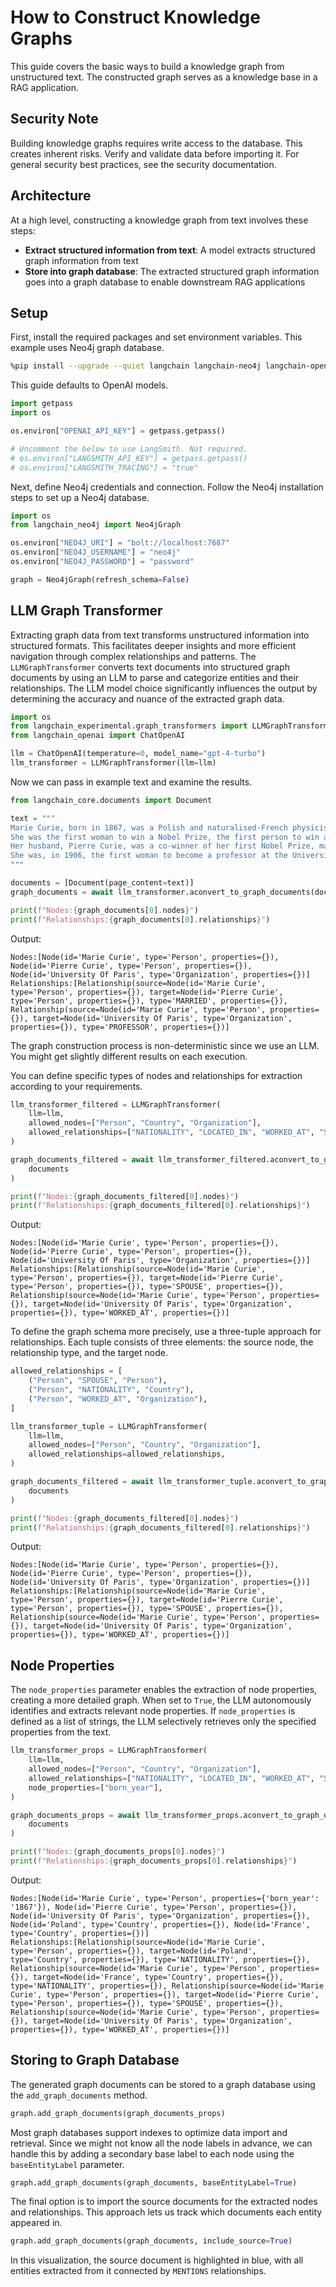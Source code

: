 # How to Construct Knowledge Graphs

This guide covers the basic ways to build a knowledge graph from unstructured text. The constructed graph serves as a knowledge base in a RAG application.

## Security Note

Building knowledge graphs requires write access to the database. This creates inherent risks. Verify and validate data before importing it. For general security best practices, see the security documentation.

## Architecture

At a high level, constructing a knowledge graph from text involves these steps:

- **Extract structured information from text**: A model extracts structured graph information from text
- **Store into graph database**: The extracted structured graph information goes into a graph database to enable downstream RAG applications

## Setup

First, install the required packages and set environment variables. This example uses Neo4j graph database.

```bash
%pip install --upgrade --quiet langchain langchain-neo4j langchain-openai langchain-experimental neo4j
```

This guide defaults to OpenAI models.

```python
import getpass
import os

os.environ["OPENAI_API_KEY"] = getpass.getpass()

# Uncomment the below to use LangSmith. Not required.
# os.environ["LANGSMITH_API_KEY"] = getpass.getpass()
# os.environ["LANGSMITH_TRACING"] = "true"
```

Next, define Neo4j credentials and connection. Follow the Neo4j installation steps to set up a Neo4j database.

```python
import os
from langchain_neo4j import Neo4jGraph

os.environ["NEO4J_URI"] = "bolt://localhost:7687"
os.environ["NEO4J_USERNAME"] = "neo4j"
os.environ["NEO4J_PASSWORD"] = "password"

graph = Neo4jGraph(refresh_schema=False)
```

## LLM Graph Transformer

Extracting graph data from text transforms unstructured information into structured formats. This facilitates deeper insights and more efficient navigation through complex relationships and patterns. The `LLMGraphTransformer` converts text documents into structured graph documents by using an LLM to parse and categorize entities and their relationships. The LLM model choice significantly influences the output by determining the accuracy and nuance of the extracted graph data.

```python
import os
from langchain_experimental.graph_transformers import LLMGraphTransformer
from langchain_openai import ChatOpenAI

llm = ChatOpenAI(temperature=0, model_name="gpt-4-turbo")
llm_transformer = LLMGraphTransformer(llm=llm)
```

Now we can pass in example text and examine the results.

```python
from langchain_core.documents import Document

text = """
Marie Curie, born in 1867, was a Polish and naturalised-French physicist and chemist who conducted pioneering research on radioactivity.
She was the first woman to win a Nobel Prize, the first person to win a Nobel Prize twice, and the only person to win a Nobel Prize in two scientific fields.
Her husband, Pierre Curie, was a co-winner of her first Nobel Prize, making them the first-ever married couple to win the Nobel Prize and launching the Curie family legacy of five Nobel Prizes.
She was, in 1906, the first woman to become a professor at the University of Paris.
"""

documents = [Document(page_content=text)]
graph_documents = await llm_transformer.aconvert_to_graph_documents(documents)

print(f"Nodes:{graph_documents[0].nodes}")
print(f"Relationships:{graph_documents[0].relationships}")
```

Output:
```
Nodes:[Node(id='Marie Curie', type='Person', properties={}), Node(id='Pierre Curie', type='Person', properties={}), Node(id='University Of Paris', type='Organization', properties={})]
Relationships:[Relationship(source=Node(id='Marie Curie', type='Person', properties={}), target=Node(id='Pierre Curie', type='Person', properties={}), type='MARRIED', properties={}), Relationship(source=Node(id='Marie Curie', type='Person', properties={}), target=Node(id='University Of Paris', type='Organization', properties={}), type='PROFESSOR', properties={})]
```

The graph construction process is non-deterministic since we use an LLM. You might get slightly different results on each execution.

You can define specific types of nodes and relationships for extraction according to your requirements.

```python
llm_transformer_filtered = LLMGraphTransformer(
    llm=llm,
    allowed_nodes=["Person", "Country", "Organization"],
    allowed_relationships=["NATIONALITY", "LOCATED_IN", "WORKED_AT", "SPOUSE"],
)

graph_documents_filtered = await llm_transformer_filtered.aconvert_to_graph_documents(
    documents
)

print(f"Nodes:{graph_documents_filtered[0].nodes}")
print(f"Relationships:{graph_documents_filtered[0].relationships}")
```

Output:
```
Nodes:[Node(id='Marie Curie', type='Person', properties={}), Node(id='Pierre Curie', type='Person', properties={}), Node(id='University Of Paris', type='Organization', properties={})]
Relationships:[Relationship(source=Node(id='Marie Curie', type='Person', properties={}), target=Node(id='Pierre Curie', type='Person', properties={}), type='SPOUSE', properties={}), Relationship(source=Node(id='Marie Curie', type='Person', properties={}), target=Node(id='University Of Paris', type='Organization', properties={}), type='WORKED_AT', properties={})]
```

To define the graph schema more precisely, use a three-tuple approach for relationships. Each tuple consists of three elements: the source node, the relationship type, and the target node.

```python
allowed_relationships = [
    ("Person", "SPOUSE", "Person"),
    ("Person", "NATIONALITY", "Country"),
    ("Person", "WORKED_AT", "Organization"),
]

llm_transformer_tuple = LLMGraphTransformer(
    llm=llm,
    allowed_nodes=["Person", "Country", "Organization"],
    allowed_relationships=allowed_relationships,
)

graph_documents_filtered = await llm_transformer_tuple.aconvert_to_graph_documents(
    documents
)

print(f"Nodes:{graph_documents_filtered[0].nodes}")
print(f"Relationships:{graph_documents_filtered[0].relationships}")
```

Output:
```
Nodes:[Node(id='Marie Curie', type='Person', properties={}), Node(id='Pierre Curie', type='Person', properties={}), Node(id='University Of Paris', type='Organization', properties={})]
Relationships:[Relationship(source=Node(id='Marie Curie', type='Person', properties={}), target=Node(id='Pierre Curie', type='Person', properties={}), type='SPOUSE', properties={}), Relationship(source=Node(id='Marie Curie', type='Person', properties={}), target=Node(id='University Of Paris', type='Organization', properties={}), type='WORKED_AT', properties={})]
```

## Node Properties

The `node_properties` parameter enables the extraction of node properties, creating a more detailed graph. When set to `True`, the LLM autonomously identifies and extracts relevant node properties. If `node_properties` is defined as a list of strings, the LLM selectively retrieves only the specified properties from the text.

```python
llm_transformer_props = LLMGraphTransformer(
    llm=llm,
    allowed_nodes=["Person", "Country", "Organization"],
    allowed_relationships=["NATIONALITY", "LOCATED_IN", "WORKED_AT", "SPOUSE"],
    node_properties=["born_year"],
)

graph_documents_props = await llm_transformer_props.aconvert_to_graph_documents(
    documents
)

print(f"Nodes:{graph_documents_props[0].nodes}")
print(f"Relationships:{graph_documents_props[0].relationships}")
```

Output:
```
Nodes:[Node(id='Marie Curie', type='Person', properties={'born_year': '1867'}), Node(id='Pierre Curie', type='Person', properties={}), Node(id='University Of Paris', type='Organization', properties={}), Node(id='Poland', type='Country', properties={}), Node(id='France', type='Country', properties={})]
Relationships:[Relationship(source=Node(id='Marie Curie', type='Person', properties={}), target=Node(id='Poland', type='Country', properties={}), type='NATIONALITY', properties={}), Relationship(source=Node(id='Marie Curie', type='Person', properties={}), target=Node(id='France', type='Country', properties={}), type='NATIONALITY', properties={}), Relationship(source=Node(id='Marie Curie', type='Person', properties={}), target=Node(id='Pierre Curie', type='Person', properties={}), type='SPOUSE', properties={}), Relationship(source=Node(id='Marie Curie', type='Person', properties={}), target=Node(id='University Of Paris', type='Organization', properties={}), type='WORKED_AT', properties={})]
```

## Storing to Graph Database

The generated graph documents can be stored to a graph database using the `add_graph_documents` method.

```python
graph.add_graph_documents(graph_documents_props)
```

Most graph databases support indexes to optimize data import and retrieval. Since we might not know all the node labels in advance, we can handle this by adding a secondary base label to each node using the `baseEntityLabel` parameter.

```python
graph.add_graph_documents(graph_documents, baseEntityLabel=True)
```

The final option is to import the source documents for the extracted nodes and relationships. This approach lets us track which documents each entity appeared in.

```python
graph.add_graph_documents(graph_documents, include_source=True)
```

In this visualization, the source document is highlighted in blue, with all entities extracted from it connected by `MENTIONS` relationships.